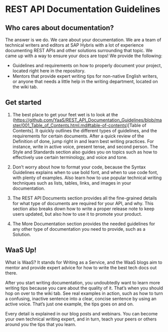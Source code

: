 # REST API Documentation Guidelines

## Who cares about documentation?
The answer is we do. We care about your documentation. We are a team of technical writers and editors at SAP Hybris with a lot of experience documenting REST APIs and other solutions surrounding that topic. We came up with a way to ensure your docs are tops! We provide the following:

* Guidelines and requirements on how to properly document your project, located right here in the repository.
* Mentors that provide expert writing tips for non-native English writers, or anyone that needs a little help in the writing department, located on the wiki tab.

## Get started
1. The best place to get your feet wet is to look at the (https://github.com/YaaS/REST_API_Documentation_Guidelines/blob/master/001_Table_of_Contents.html.md#table-of-contents)[Table of Contents]. It quickly outlines the different types of guidelines, and the requirements for certain documents. After a quick review of the Definition of done, jump right in and learn best writing practices. For instance, write in active voice, present tense, and second person. The Style and Standards section also guides you on topics such as how to effectively use certain terminology, and voice and tone.

2. Don’t worry about how to format your code, because the Syntax Guidelines explains when to use bold font, and when to use code font, with plenty of examples. Also learn how to use popular technical writing techniques such as lists, tables, links, and images in your documentation.

3. The REST API Documents section provides all the fine-grained details for what type of documents are required for your API, and why. This section also breaks down how to write a proper release note to keep users updated, but also how to use it to promote your product.

4. The More Documentation section provides the needed guidelines for any other type of documentation you need to provide, such as a Solution.  

## WaaS Up!
What is WaaS? It stands for Writing as a Service, and the WaaS blogs aim to mentor and provide expert advice for how to write the best tech docs out there.

After you start writing documentation, you undoubtedly want to learn more writing tips because you care about the quality of it. That’s when you should hop on over to the wiki tab. See real examples in action, such as how to turn a confusing, inactive sentence into a clear, concise sentence by using an active voice. That’s just one example, the tips goes on and on.

Every detail is explained in our blog posts and webinars. You can become your own technical writing expert, and in turn, teach your peers or others around you the tips that you learn.
